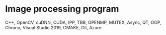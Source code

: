 # Image processing program
C++, OpenCV, cuDNN, CUDA, IPP, TBB, OPENMP, MUTEX, Async, QT, OOP, Chrono, Visual Studio 2019, CMAKE, Git, Azure
